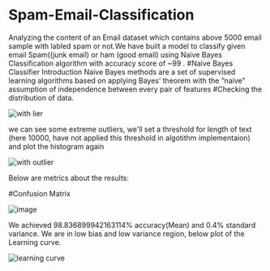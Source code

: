 # Spam-Email-Classification
   Analyzing the content of an Email dataset which contains above 5000 email sample with labled spam or not.We have built a model to classify given email Spam((junk email) or ham (good email) using Naive Bayes Classification algorithm with accuracy score of ~99 .
 #Naive Bayes Classifier Introduction
  Naive Bayes methods are a set of supervised learning algorithms based on applying Bayes’ theorem with the “naive” assumption of independence between every pair of features
 #Checking the distribution of data.
 
![with lier](https://user-images.githubusercontent.com/40944675/44002023-a89200e2-9e59-11e8-923b-a2c3b074c2ec.png)

we can see some extreme outliers, we'll set a threshold for length of text (here 10000, have not applied this threshold in algotithm implementaion) and plot the histogram again

![with outlier](https://user-images.githubusercontent.com/40944675/44002036-dabc7430-9e59-11e8-8a0d-e950527fdbe6.png)

 Below are metrics about the results:
 
#Confusion Matrix
 
  ![image](https://user-images.githubusercontent.com/40944675/44002064-8bfe309e-9e5a-11e8-8eed-ec9cf8f33ef5.png)
  
  We achieved 98.836899942163114% accuracy(Mean) and 0.4% standard variance. We are in low bias and low variance region, below plot of the Learning curve.

![learning curve](https://user-images.githubusercontent.com/40944675/44002117-969be22a-9e5b-11e8-8a35-91b230fcc829.png)
